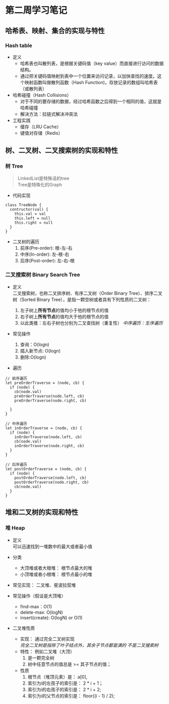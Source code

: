 # 第二周学习笔记
## 哈希表、映射、集合的实现与特性
### Hash table
* 定义
  * 哈希表也叫散列表，是根据关键码值（key value）而直接进行访问的数据结构。  
  * 通过把关键码值映射到表中一个位置来访问记录，以加快查找的速度。这个映射函数叫做散列函数（Hash Function)，存放记录的数组叫哈希表（或散列表）
* 哈希碰撞（Hash Collisions）
  * 对于不同的要存储的数据，经过哈希函数之后得到一个相同的值，这就是哈希碰撞
  * 解决方法：拉链式解决冲突法
* 工程实践
  * 缓存（LRU Cache）
  * 键值对存储（Redis）

## 树、二叉树、二叉搜索树的实现和特性
### 树 Tree
>LinkedList是特殊话的tree  
>Tree是特殊化的Graph
* 代码实现
```
class TreeNode {
  contructor(val) {
    this.val = val
    this.left = null
    this.right = null
  }
}
```

* 二叉树的遍历
  1. 前序(Pre-order): 根-左-右
  2. 中序(In-order): 左-根-右
  3. 后序(Post-order): 左-右-根

### 二叉搜索树 Binary Search Tree
* 定义  
  二叉搜索树，也称二叉排序树、有序二叉树（Order Binary Tree）、排序二叉树（Sorted Binary Tree），是指一颗空树或者具有下列性质的二叉树：  
  1. 左子树上**所有节点**的值均小于他的根节点的值
  2. 右子树上**所有节点**的值均大于他的根节点的值
  3. 以此类推：左右子树也分别为二叉查找树（重复性）
  *中序遍历：生序遍历*

* 常见操作
  1. 查询：O(logn)
  2. 插入新节点: O(logn)
  3. 删除:O(logn)

* 遍历
```
// 前序遍历
let preOrderTraverse = (node, cb) {
  if (node) {
    cb(node.val)
    preOrderTraverse(node.left, cb)
    preOrderTraverse(node.right, cb)

  }
}

// 中序遍历
let inOrderTraverse = (node, cb) {
  if (node) {
    inOrderTraverse(node.left, cb)
    cb(node.val)
    inOrderTraverse(node.right, cb)
  }
}

// 后序遍历
let postOrderTraverse = (node, cb) {
  if (node) {
    postOrderTraverse(node.left, cb)
    postOrderTraverse(node.right, cb)
    cb(node.val)
  }
}
```

## 堆和二叉树的实现和特性
### 堆 Heap
* 定义  
可以迅速找到一堆数中的最大或者最小值
* 分类 
  * 大顶堆或者大根堆： 根节点最大的堆
  * 小顶堆或者小根堆： 根节点最小的堆

* 常见实现： 二叉堆、斐波拉契堆
* 常见操作（假设是大顶堆）
  * find-max：O(1)
  * delete-max: O(logN)
  * insert(create): O(logN) or O(1)

* 二叉堆性质
  * 实现： 通过完全二叉树实现  
  *完全二叉树是指除了叶子结点外，其余子节点都是满的*
  *不是二叉搜索树* 
  * 特性： 例如二叉堆（大顶）
    1. 是一颗完全树
    2. 树中任意节点的值总是 >= 其子节点的值；
  * 性质
    1. 根节点（堆顶元素）是： a[0],
    2. 索引为i的左孩子的索引是： 2 * i + 1；
    3. 索引为i的右孩子的索引是： 2 * i + 2;
    4. 索引为i的父节点的索引是： floor((i - 1) / 2);
